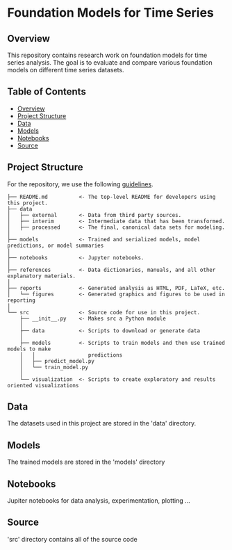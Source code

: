 # Foundation Models for Time Series

## Overview

This repository contains research work on foundation models for time series analysis. The goal is to evaluate and compare various foundation models on different time series datasets.

## Table of Contents

- [Overview](#overview)
- [Project Structure](#project-structure)
- [Data](#data)
- [Models](#models)
- [Notebooks](#notebooks)
- [Source](#source)

## Project Structure

For the repository, we use the following [guidelines](https://drivendata.github.io/cookiecutter-data-science/).


```
├── README.md          <- The top-level README for developers using this project.
├── data
│   ├── external       <- Data from third party sources.
│   ├── interim        <- Intermediate data that has been transformed.
│   ├── processed      <- The final, canonical data sets for modeling.
│
├── models             <- Trained and serialized models, model predictions, or model summaries
│
├── notebooks          <- Jupyter notebooks.
│
├── references         <- Data dictionaries, manuals, and all other explanatory materials.
│
├── reports            <- Generated analysis as HTML, PDF, LaTeX, etc.
│   └── figures        <- Generated graphics and figures to be used in reporting
│
└── src                <- Source code for use in this project.
    ├── __init__.py    <- Makes src a Python module
    │
    ├── data           <- Scripts to download or generate data
    │
    ├── models         <- Scripts to train models and then use trained models to make
    │   │                 predictions
    │   ├── predict_model.py
    │   └── train_model.py
    │
    └── visualization  <- Scripts to create exploratory and results oriented visualizations
```

## Data

The datasets used in this project are stored in the 'data' directory.

## Models

The trained models are stored in the 'models' directory

## Notebooks

Jupiter notebooks for data analysis, experimentation, plotting ...

## Source

'src' directory contains all of the source code